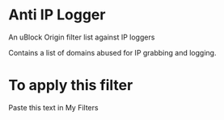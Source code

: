 # Anti IP Logger
An uBlock Origin filter list against IP loggers

Contains a list of domains abused for IP grabbing and logging.

# To apply this filter
Paste this text in My Filters
